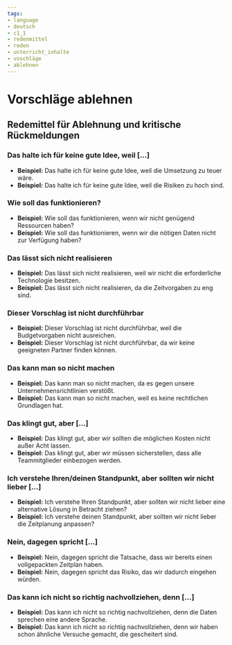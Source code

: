 ```yaml
---
tags:
- language
- deutsch
- c1_1
- redenmittel
- reden
- unterricht_inhalte
- voschläge
- ablehnen
---
```


# Vorschläge ablehnen

## Redemittel für Ablehnung und kritische Rückmeldungen

### Das halte ich für keine gute Idee, weil [...]

- __Beispiel:__ Das halte ich für keine gute Idee, weil die Umsetzung zu teuer wäre.
- __Beispiel:__ Das halte ich für keine gute Idee, weil die Risiken zu hoch sind.

### Wie soll das funktionieren?

- __Beispiel:__ Wie soll das funktionieren, wenn wir nicht genügend Ressourcen haben?
- __Beispiel:__ Wie soll das funktionieren, wenn wir die nötigen Daten nicht zur Verfügung haben?

### Das lässt sich nicht realisieren

- __Beispiel:__ Das lässt sich nicht realisieren, weil wir nicht die erforderliche Technologie besitzen.
- __Beispiel:__ Das lässt sich nicht realisieren, da die Zeitvorgaben zu eng sind.

### Dieser Vorschlag ist nicht durchführbar

- __Beispiel:__ Dieser Vorschlag ist nicht durchführbar, weil die Budgetvorgaben nicht ausreichen.
- __Beispiel:__ Dieser Vorschlag ist nicht durchführbar, da wir keine geeigneten Partner finden können.

### Das kann man so nicht machen

- __Beispiel:__ Das kann man so nicht machen, da es gegen unsere Unternehmensrichtlinien verstößt.
- __Beispiel:__ Das kann man so nicht machen, weil es keine rechtlichen Grundlagen hat.

### Das klingt gut, aber [...]

- __Beispiel:__ Das klingt gut, aber wir sollten die möglichen Kosten nicht außer Acht lassen.
- __Beispiel:__ Das klingt gut, aber wir müssen sicherstellen, dass alle Teammitglieder einbezogen werden.

### Ich verstehe Ihren/deinen Standpunkt, aber sollten wir nicht lieber [...]

- __Beispiel:__ Ich verstehe Ihren Standpunkt, aber sollten wir nicht lieber eine alternative Lösung in Betracht ziehen?
- __Beispiel:__ Ich verstehe deinen Standpunkt, aber sollten wir nicht lieber die Zeitplanung anpassen?

### Nein, dagegen spricht [...]

- __Beispiel:__ Nein, dagegen spricht die Tatsache, dass wir bereits einen vollgepackten Zeitplan haben.
- __Beispiel:__ Nein, dagegen spricht das Risiko, das wir dadurch eingehen würden.

### Das kann ich nicht so richtig nachvollziehen, denn [...]

- __Beispiel:__ Das kann ich nicht so richtig nachvollziehen, denn die Daten sprechen eine andere Sprache.
- __Beispiel:__ Das kann ich nicht so richtig nachvollziehen, denn wir haben schon ähnliche Versuche gemacht, die gescheitert sind.
